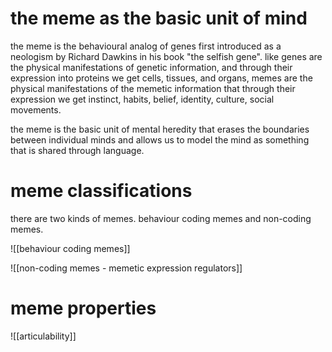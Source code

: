 # the meme as the basic unit of mind
the meme is the behavioural analog of genes first introduced as a neologism by Richard Dawkins in his book "the selfish gene". like genes are the physical manifestations of genetic information, and through their expression into proteins we get cells, tissues, and organs, memes are the physical manifestations of the memetic information that through their expression we get instinct, habits, belief, identity, culture, social movements.

the meme is the basic unit of mental heredity that erases the boundaries between individual minds and allows us to model the mind as something that is shared through language.
# meme classifications
there are two kinds of memes. behaviour coding memes and non-coding memes. 

![[behaviour coding memes]]

![[non-coding memes - memetic expression regulators]]
# meme properties
![[articulability]]